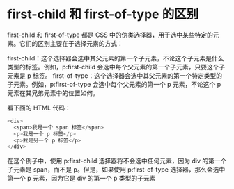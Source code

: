 # first-child 和 first-of-type 的区别

first-child 和 first-of-type 都是 CSS 中的伪类选择器，用于选中某些特定的元素。它们的区别主要在于选择元素的方式：

first-child：这个选择器会选中其父元素的第一个子元素，不论这个子元素是什么类型的标签。例如，p:first-child 会选中每个父元素的第一个子元素，只要这个子元素是 p 标签。
first-of-type：这个选择器会选中其父元素的第一个特定类型的子元素。例如，p:first-of-type 会选中每个父元素的第一个 p 元素，不论这个 p 元素在其兄弟元素中的位置如何。

看下面的 HTML 代码：

```js
<div>
  <span>我是一个 span 标签</span>
  <p>我是一个 p 标签</p>
  <p>我是另一个 p 标签</p>
</div>
```

在这个例子中，使用 p:first-child 选择器将不会选中任何元素，因为 div 的第一个子元素是 span，而不是 p。但是，如果使用 p:first-of-type 选择器，那么会选中第一个 p 元素，因为它是 div 的第一个 p 类型的子元素

